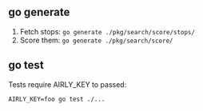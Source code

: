 ## go generate

1. Fetch stops: `go generate ./pkg/search/score/stops/`
1. Score them: `go generate ./pkg/search/score/`

## go test

Tests require AIRLY_KEY to passed:

```
AIRLY_KEY=foo go test ./...
```